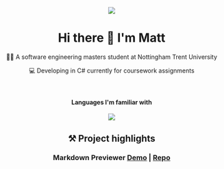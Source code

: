 <div id="profile-links" align="center">
  <a href="https://www.linkedin.com/in/matt-c-79138a293/"><img src="https://img.shields.io/badge/LinkedIn-0077B5?style=for-the-badge&logo=linkedin&logoColor=white"></a>
</div>
<div id="header" align="center">
  <h1>Hi there 👋 I'm Matt</h1>
</div>

<div align="center">
  <p>👨‍🎓 A software engineering masters student at Nottingham Trent University </p>
  <p>💻 Developing in C# currently for coursework assignments</p>
  <br>
  <h4>Languages I'm familiar with</h4>
  <img src="https://skillicons.dev/icons?i=cs,c,py,js,react,html,css">

  <h2>⚒️ Project highlights</h2>
  <h3>Markdown Previewer <a href="https://mattjc7.github.io/markdown-viewer/">Demo</a> | <a href="https://github.com/MattJC7/markdown-viewer">Repo</a></h3>

</div>

<!--
**MattJC7/MattJC7** is a ✨ _special_ ✨ repository because its `README.md` (this file) appears on your GitHub profile.

Here are some ideas to get you started:

- 🔭 I’m currently working on ...
- 🌱 I’m currently learning ...
- 👯 I’m looking to collaborate on ...
- 🤔 I’m looking for help with ...
- 💬 Ask me about ...
- 📫 How to reach me: ...
- 😄 Pronouns: ...
- ⚡ Fun fact: ...
-->
